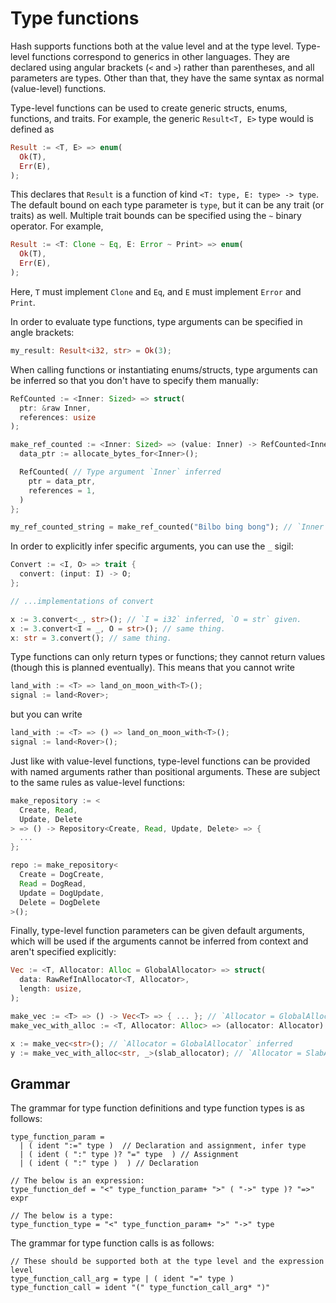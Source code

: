 # Type functions

Hash supports functions both at the value level and at the type level.
Type-level functions correspond to generics in other languages.
They are declared using angular brackets (`<` and `>`) rather than parentheses, and all parameters are types.
Other than that, they have the same syntax as normal (value-level) functions.

Type-level functions can be used to create generic structs, enums, functions, and traits.
For example, the generic `Result<T, E>` type would is defined as
```rs
Result := <T, E> => enum(
  Ok(T),
  Err(E),
);
```
This declares that `Result` is a function of kind `<T: type, E: type> -> type`.
The default bound on each type parameter is `type`, but it can be any trait (or traits) as well.
Multiple trait bounds can be specified using the `~` binary operator.
For example,
```rs
Result := <T: Clone ~ Eq, E: Error ~ Print> => enum(
  Ok(T),
  Err(E),
);
```
Here, `T` must implement `Clone` and `Eq`, and `E` must implement `Error` and `Print`.

In order to evaluate type functions, type arguments can be specified in angle brackets:
```rs
my_result: Result<i32, str> = Ok(3);
```
When calling functions or instantiating enums/structs, type arguments can be inferred so that you don't have to specify them manually:
```rs
RefCounted := <Inner: Sized> => struct(
  ptr: &raw Inner,
  references: usize
);

make_ref_counted := <Inner: Sized> => (value: Inner) -> RefCounted<Inner> => {
  data_ptr := allocate_bytes_for<Inner>();

  RefCounted( // Type argument `Inner` inferred
    ptr = data_ptr,
    references = 1,
  )
};

my_ref_counted_string = make_ref_counted("Bilbo bing bong"); // `Inner = str` inferred
```
In order to explicitly infer specific arguments, you can use the `_` sigil:
```rs
Convert := <I, O> => trait {
  convert: (input: I) -> O;
};

// ...implementations of convert

x := 3.convert<_, str>(); // `I = i32` inferred, `O = str` given.
x := 3.convert<I = _, O = str>(); // same thing.
x: str = 3.convert(); // same thing.
```

Type functions can only return types or functions; they cannot return values (though this is planned eventually).
This means that you cannot write
```rs
land_with := <T> => land_on_moon_with<T>();
signal := land<Rover>;
```
but you can write
```rs
land_with := <T> => () => land_on_moon_with<T>();
signal := land<Rover>();
```

Just like with value-level functions, type-level functions can be provided with named arguments rather than positional arguments.
These are subject to the same rules as value-level functions:
```rs
make_repository := <
  Create, Read,
  Update, Delete
> => () -> Repository<Create, Read, Update, Delete> => {
  ...
};

repo := make_repository<
  Create = DogCreate,
  Read = DogRead,
  Update = DogUpdate,
  Delete = DogDelete
>();
```

Finally, type-level function parameters can be given default arguments, which will be used if the arguments cannot be inferred from context and aren't specified explicitly:
```rs
Vec := <T, Allocator: Alloc = GlobalAllocator> => struct(
  data: RawRefInAllocator<T, Allocator>,
  length: usize,
);

make_vec := <T> => () -> Vec<T> => { ... }; // `Allocator = GlobalAllocator` inferred
make_vec_with_alloc := <T, Allocator: Alloc> => (allocator: Allocator) -> Vec<T, Allocator> => { ... };

x := make_vec<str>(); // `Allocator = GlobalAllocator` inferred
y := make_vec_with_alloc<str, _>(slab_allocator); // `Allocator = SlabAllocator` inferred
```


## Grammar

The grammar for type function definitions and type function types is as follows:

```
type_function_param =
  | ( ident ":=" type )  // Declaration and assignment, infer type
  | ( ident ( ":" type )? "=" type  ) // Assignment
  | ( ident ( ":" type )  ) // Declaration

// The below is an expression:
type_function_def = "<" type_function_param+ ">" ( "->" type )? "=>" expr

// The below is a type:
type_function_type = "<" type_function_param+ ">" "->" type
```

The grammar for type function calls is as follows:

```
// These should be supported both at the type level and the expression level
type_function_call_arg = type | ( ident "=" type )
type_function_call = ident "(" type_function_call_arg* ")"
```
